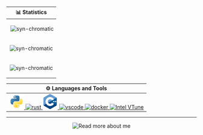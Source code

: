 

<div align="center">

| 📊 Statistics |
| :---: |
| <p>&nbsp;<img align="center" src="https://github-readme-stats.vercel.app/api?username=syn-chromatic&show_icons=true&theme=dark&locale=en" alt="syn-chromatic" /></p> |
| <p><img align="center" src="https://github-readme-streak-stats.herokuapp.com/?user=syn-chromatic&theme=dark" alt="syn-chromatic" /></p> |
| <p><img align="center" src="https://github-readme-stats.vercel.app/api/top-langs?username=syn-chromatic&show_icons=true&theme=dark&locale=en&layout=compact" alt="syn-chromatic" /></p> |

</div>



<div align="center">

| ⚙️ Languages and Tools |
| :---: |
| <a href="https://www.python.org" target="_blank" rel="noreferrer"> <img src="https://raw.githubusercontent.com/devicons/devicon/master/icons/python/python-original.svg" alt="python" width="40" height="40"/> </a> <a href="https://www.rust-lang.org" target="_blank" rel="noreferrer"> <img src="https://www.rust-lang.org/logos/rust-logo-512x512.png" alt="rust" width="40" height="40"/> </a> <a href="https://www.w3schools.com/cpp/" target="_blank" rel="noreferrer"> <img src="https://raw.githubusercontent.com/devicons/devicon/master/icons/cplusplus/cplusplus-original.svg" alt="cplusplus" width="40" height="40"/> </a> <a href="https://code.visualstudio.com/" target="_blank" rel="noreferrer"> <img src="https://cdn.jsdelivr.net/gh/devicons/devicon/icons/vscode/vscode-original.svg" alt="vscode" width="40" height="40"/> </a> <a href="https://www.docker.com/" target="_blank" rel="noreferrer"> <img src="https://cdn.jsdelivr.net/gh/devicons/devicon/icons/docker/docker-original.svg" alt="docker" width="40" height="40"/> </a> <a href="https://software.intel.com/content/www/us/en/develop/tools/oneapi/components/vtune-profiler.html" target="_blank" rel="noreferrer"> <img src="https://www.intel.com/content/dam/develop/external/us/en/images/vtune-logo-oneapi-2021.png" alt="Intel VTune" width="40" height="40"/> </a> |
</div>

___

<p align="center">
  <a href="FULL_README.md" style="text-decoration:none;">
    <img src="https://img.shields.io/badge/-Read%20more%20about%20me-informational?style=for-the-badge&logo=&logoColor=white&color=912e27" alt="Read more about me" />
  </a>
</p>
